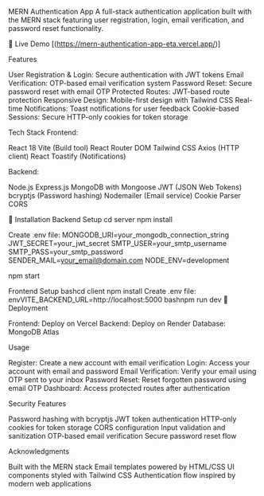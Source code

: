 MERN Authentication App
A full-stack authentication application built with the MERN stack featuring user registration, login, email verification, and password reset functionality.

📱 Live Demo
[(https://mern-authentication-app-eta.vercel.app/)]

Features

User Registration & Login: Secure authentication with JWT tokens
Email Verification: OTP-based email verification system
Password Reset: Secure password reset with email OTP
Protected Routes: JWT-based route protection
Responsive Design: Mobile-first design with Tailwind CSS
Real-time Notifications: Toast notifications for user feedback
Cookie-based Sessions: Secure HTTP-only cookies for token storage

Tech Stack
Frontend:

React 18
Vite (Build tool)
React Router DOM
Tailwind CSS
Axios (HTTP client)
React Toastify (Notifications)

Backend:

Node.js
Express.js
MongoDB with Mongoose
JWT (JSON Web Tokens)
bcryptjs (Password hashing)
Nodemailer (Email service)
Cookie Parser
CORS

🔧 Installation
Backend Setup
cd server
npm install

Create .env file:
MONGODB_URI=your_mongodb_connection_string
JWT_SECRET=your_jwt_secret
SMTP_USER=your_smtp_username
SMTP_PASS=your_smtp_password
SENDER_MAIL=your_email@domain.com
NODE_ENV=development

npm start

Frontend Setup
bashcd client
npm install
Create .env file:
envVITE_BACKEND_URL=http://localhost:5000
bashnpm run dev
🚀 Deployment

Frontend: Deploy on Vercel
Backend: Deploy on Render
Database: MongoDB Atlas

Usage

Register: Create a new account with email verification
Login: Access your account with email and password
Email Verification: Verify your email using OTP sent to your inbox
Password Reset: Reset forgotten password using email OTP
Dashboard: Access protected routes after authentication

Security Features

Password hashing with bcryptjs
JWT token authentication
HTTP-only cookies for token storage
CORS configuration
Input validation and sanitization
OTP-based email verification
Secure password reset flow

Acknowledgments

Built with the MERN stack
Email templates powered by HTML/CSS
UI components styled with Tailwind CSS
Authentication flow inspired by modern web applications